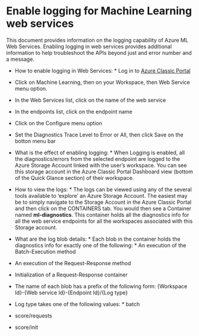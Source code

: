 <properties 
    pageTitle="Logging for Machine Learning web services | Microsoft Azure" 
    description="Learn how to enable logging for Machine Learning web services. Logging provides additional information to help troubleshoot the APIs." 
    services="machine-learning" 
    documentationCenter="" 
    authors="raymondlaghaeian" 
    manager="paulettm" 
    editor="cgronlun"/>

<tags
    ms.service="machine-learning"
    ms.devlang="na"
    ms.topic="article"
    ms.tgt_pltfrm="na"
    ms.workload="big-data" 
    ms.date="09/04/2015"
    ms.author="raymondl;garye"/>

# Enable logging for Machine Learning web services
This document provides information on the logging capability of Azure ML Web Services. Enabling logging in web services provides additional information to help troubleshoot the APIs beyond just and error number and a message.  

* How to enable logging in Web Services:     * Log in to [Azure Classic Portal](https://manage.windowsazure.com/)
* Click on Machine Learning, then on your Workspace, then Web Service menu option.
* In the Web Services list, click on the name of the web service
* In the endpoints list, click on the endpoint name
* Click on the Configure menu option
* Set the Diagnostics Trace Level to Error or All, then click Save on the botton menu bar


* What is the effect of enabling logging:    * When Logging is enabled, all the diagnostics/errors from the selected endpoint are logged to the Azure Storage Account linked with the user’s workspace. You can see this storage account in the Azure Classic Portal Dashboard view (bottom of the Quick Glance section) of their workspace.  


* How to view the logs:    * The logs can be viewed using any of the several tools available to ‘explore’ an Azure Storage Account. The easiest may be to simply navigate to the Storage Account in the Azure Classic Portal and then click on the CONTAINERS tab. You would then see a Container named **ml-diagnostics**. This container holds all the diagnostics info for all the web service endpoints for all the workspaces associated with this Storage account.  


* What are the log blob details:    * Each blob in the container holds the diagnostics info for exactly one of the following:  * An execution of the Batch-Execution method  
* An execution of the Request-Response method  
* Initialization of a Request-Response container  


* The name of each blob has a prefix of the following form: {Workspace Id}-{Web service Id}-{Endpoint Id}/{Log type}  


* Log type takes one of the following values:    * batch  
* score/requests  
* score/init  




